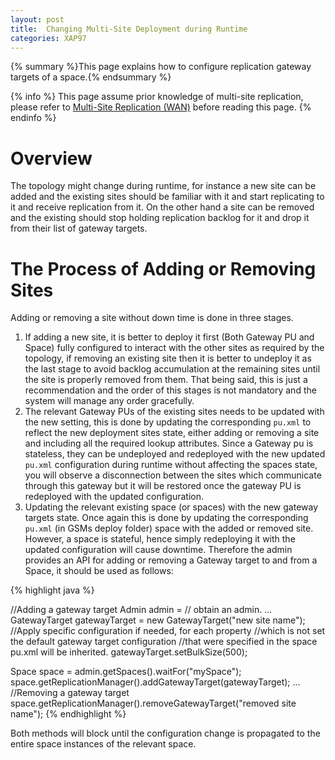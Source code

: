 ```yaml
---
layout: post
title:  Changing Multi-Site Deployment during Runtime
categories: XAP97
---
```


{% summary %}This page explains how to configure replication gateway targets of a space.{% endsummary %}

{% info %}
This page assume prior knowledge of multi-site replication, please refer to [Multi-Site Replication (WAN)](./multi-site-replication-over-the-wan.html) before reading this page.
{% endinfo %}

# Overview

The topology might change during runtime, for instance a new site can be added and the existing sites should be familiar with it and start replicating to it and receive replication from it. On the other hand a site can be removed and the existing should stop holding replication backlog for it and drop it from their list of gateway targets.

# The Process of Adding or Removing Sites

Adding or removing a site without down time is done in three stages.

1. If adding a new site, it is better to deploy it first (Both Gateway PU and Space) fully configured to interact with the other sites as required by the topology, if removing an existing site then it is better to undeploy it as the last stage to avoid backlog accumulation at the remaining sites until the site is properly removed from them. That being said, this is just a recommendation and the order of this stages is not mandatory and the system will manage any order gracefully.
1. The relevant Gateway PUs of the existing sites needs to be updated with the new setting, this is done by updating the corresponding `pu.xml` to reflect the new deployment sites state, either adding or removing a site and including all the required lookup attributes. Since a Gateway pu is stateless, they can be undeployed and redeployed with the new updated `pu.xml` configuration during runtime without affecting the spaces state, you will observe a disconnection between the sites which communicate through this gateway but it will be restored once the gateway PU is redeployed with the updated configuration.
1. Updating the relevant existing space (or spaces) with the new gateway targets state. Once again this is done by updating the corresponding `pu.xml` (in GSMs deploy folder) space with the added or removed site. However, a space is stateful, hence simply redeploying it with the updated configuration will cause downtime. Therefore the admin provides an API for adding or removing a Gateway target to and from a Space, it should be used as follows:

{% highlight java %}

//Adding a gateway target
Admin admin = // obtain an admin.
...
GatewayTarget gatewayTarget = new GatewayTarget("new site name");
//Apply specific configuration if needed, for each property
//which is not set the default gateway target configuration
//that were specified in the space pu.xml will be inherited.
gatewayTarget.setBulkSize(500);

Space space = admin.getSpaces().waitFor("mySpace");
space.getReplicationManager().addGatewayTarget(gatewayTarget);
...
//Removing a gateway target
space.getReplicationManager().removeGatewayTarget("removed site name");
{% endhighlight %}

Both methods will block until the configuration change is propagated to the entire space instances of the relevant space.

